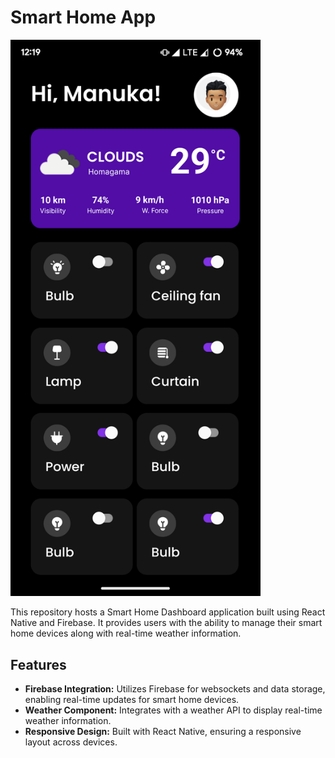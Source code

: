 # Smart Home App

<img src="assets/Main-Screen.png" alt="Smart Home Dashboard" width="400">

This repository hosts a Smart Home Dashboard application built using React Native and Firebase. It provides users with the ability to manage their smart home devices along with real-time weather information.

## Features

- **Firebase Integration:** Utilizes Firebase for websockets and data storage, enabling real-time updates for smart home devices.
- **Weather Component:** Integrates with a weather API to display real-time weather information.
- **Responsive Design:** Built with React Native, ensuring a responsive layout across devices.






